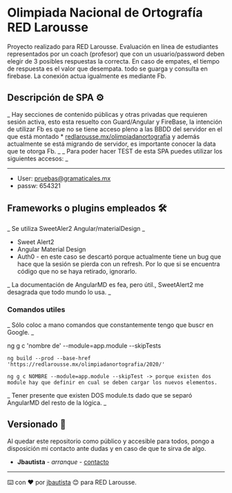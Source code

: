 
# Olimpiada Nacional de Ortografía RED Larousse

Proyecto realizado para RED Larousse. Evaluación en línea de estudiantes representados por un coach (profesor) que con un usuario/password deben elegir de 3 posibles respuestas la correcta. En caso de empates, el tiempo de respuesta es el valor que desempata. todo se guarga y consulta en firebase. La conexión actua igualmente es mediante Fb.

## Descripción de SPA ⚙️
_ Hay secciones de contenido públicas y otras privadas que requieren sesión activa, esto esta resuelto con Guard/Angular y FireBase, la intención de utilizar Fb es que no se tiene acceso pleno a las BBDD del servidor en el que está  montado * [redlarousse.mx/olimpiadanortografia](http://redlarousse.mx/olimpiadanortografia/) y además actualmente se está  migrando de servidor, es importante conocer la data que te otorga Fb. _
_ Para poder hacer TEST de esta SPA puedes utilizar los siguientes accesos: _

---

* User: pruebas@gramaticales.mx
* passw: 654321

## Frameworks o plugins empleados 🛠️
_ Se utiliza SweetAler2 Angular/materialDesign _

* Sweet Alert2 
* Angular Material Design 
* Auth0 - en este caso se descartó porque actualmente tiene un bug que hace que la sesión se pierda con un refresh. Por lo que si se encuentra código que no se haya retirado, ignorarlo.

_ La documentación de AngularMD es fea, pero útil., SweetAlert2 me desagrada que todo mundo lo usa. _

### Comandos utiles
_ Sólo coloc a mano comandos que constantemente tengo que buscr en Google. _

ng g c 'nombre de' --module=app.module --skipTests

```
ng build --prod --base-href 'https://redlarousse.mx/olimpiadanortografia/2020/'
```

```
ng g c NOMBRE --module=app.module --skipTest -> porque existen dos module hay que definir en cual se deben cargar los nuevos elementos.
```

_ Tener presente que existen DOS module.ts dado que se separó AngularMD del resto de la lógica. _ 

##  Versionado 📌
Al quedar este repositorio como público y accesible para todos, pongo a disposición mi contacto ante dudas y en caso de que te sirva de algo.

* **Jbautista** - *arranque* - [contacto](https://ejetzael.github.io/jbautista/)

---

⌨️ con ❤️ por [jbautista](https://ejetzael.github.io/jbautista/) 😊 para RED Larousse.
